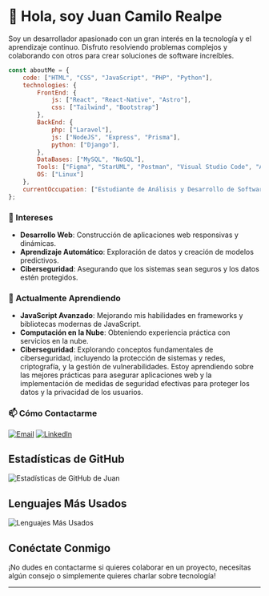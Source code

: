# 👋 Hola, soy Juan Camilo Realpe
Soy un desarrollador apasionado con un gran interés en la tecnología y el aprendizaje continuo. Disfruto resolviendo problemas complejos y colaborando con otros para crear soluciones de software increíbles.

```javascript
const aboutMe = {
    code: ["HTML", "CSS", "JavaScript", "PHP", "Python"],
    technologies: {
        FrontEnd: {
            js: ["React", "React-Native", "Astro"],
            css: ["Tailwind", "Bootstrap"]
        },
        BackEnd: {
            php: ["Laravel"],
            js: ["NodeJS", "Express", "Prisma"],
            python: ["Django"],
        },
        DataBases: ["MySQL", "NoSQL"],
        Tools: ["Figma", "StarUML", "Postman", "Visual Studio Code", "Android Studio"],
        OS: ["Linux"]
    },
    currentOccupation: ["Estudiante de Análisis y Desarrollo de Software, y Desarrollador FullStack"]
};
```

### 👀 Intereses
- **Desarrollo Web**: Construcción de aplicaciones web responsivas y dinámicas.
- **Aprendizaje Automático**: Exploración de datos y creación de modelos predictivos.
- **Ciberseguridad**: Asegurando que los sistemas sean seguros y los datos estén protegidos.

### 🌱 Actualmente Aprendiendo
- **JavaScript Avanzado**: Mejorando mis habilidades en frameworks y bibliotecas modernas de JavaScript.
- **Computación en la Nube**: Obteniendo experiencia práctica con servicios en la nube.
- **Ciberseguridad**: Explorando conceptos fundamentales de ciberseguridad, incluyendo la protección de sistemas y redes, criptografía, y la gestión de vulnerabilidades. Estoy aprendiendo sobre las mejores prácticas para asegurar aplicaciones web y la implementación de medidas de seguridad efectivas para proteger los datos y la privacidad de los usuarios.

### 📫 Cómo Contactarme
[![Email](https://img.shields.io/badge/Email-D14836?style=for-the-badge&logo=gmail&logoColor=white)](mailto:juanrealpe972@gmail.com)
[![LinkedIn](https://img.shields.io/badge/LinkedIn-0077B5?style=for-the-badge&logo=linkedin&logoColor=white)](https://www.linkedin.com/in/juan-camilo-realpe-ceron-9a271526a/)

## Estadísticas de GitHub
![Estadísticas de GitHub de Juan](https://github-readme-stats.vercel.app/api?username=juanrealpe972&show_icons=true&theme=radical)

## Lenguajes Más Usados
![Lenguajes Más Usados](https://github-readme-stats.vercel.app/api/top-langs/?username=juanrealpe972&layout=compact&theme=radical)

## Conéctate Conmigo
¡No dudes en contactarme si quieres colaborar en un proyecto, necesitas algún consejo o simplemente quieres charlar sobre tecnología!

---
